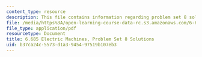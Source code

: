 ```yaml
---
content_type: resource
description: This file contains information regarding problem set 8 solution.
file: /media/https%3A/open-learning-course-data-rc.s3.amazonaws.com/6-685-electric-machines-fall-2013/b37ca24c5573d1a3945497519b107eb3_MIT6_685F13_ps08ans.pdf
file_type: application/pdf
resourcetype: Document
title: 6.685 Electric Machines, Problem Set 8 Solutions
uid: b37ca24c-5573-d1a3-9454-97519b107eb3
---
```

